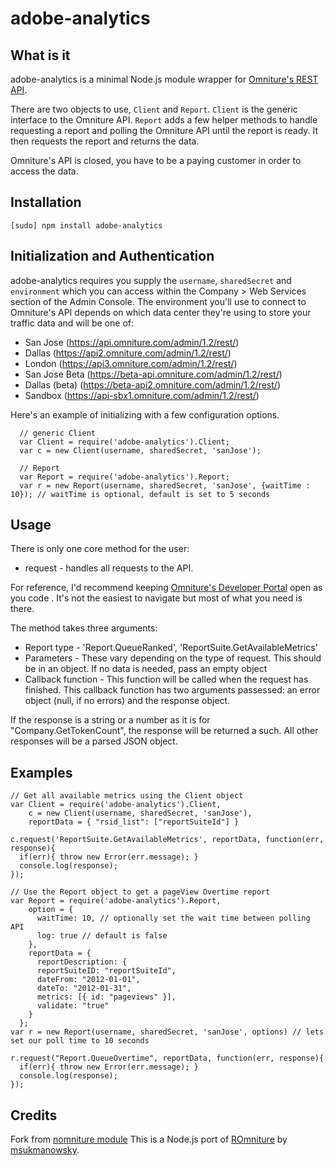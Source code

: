 # adobe-analytics

## What is it
adobe-analytics is a minimal Node.js module wrapper for [Omniture's REST API](http://developer.omniture.com).

There are two objects to use, `Client` and `Report`.  `Client` is the generic interface to the Omniture API.  `Report` adds a few helper methods to handle requesting a report and polling the Omniture API until the report is ready.  It then requests the report and returns the data.

Omniture's API is closed, you have to be a paying customer in order to access the data.

## Installation
    [sudo] npm install adobe-analytics

## Initialization and Authentication
adobe-analytics requires you supply the `username`, `sharedSecret` and `environment` which you can access within the Company > Web Services section of the Admin Console.  The environment you'll use to connect to Omniture's API depends on which data center they're using to store your traffic data and will be one of:

* San Jose (https://api.omniture.com/admin/1.2/rest/)
* Dallas (https://api2.omniture.com/admin/1.2/rest/)
* London (https://api3.omniture.com/admin/1.2/rest/)
* San Jose Beta (https://beta-api.omniture.com/admin/1.2/rest/)
* Dallas (beta) (https://beta-api2.omniture.com/admin/1.2/rest/)
* Sandbox (https://api-sbx1.omniture.com/admin/1.2/rest/)

Here's an example of initializing with a few configuration options.

      // generic Client
      var Client = require('adobe-analytics').Client;
      var c = new Client(username, sharedSecret, 'sanJose');

      // Report
      var Report = require('adobe-analytics').Report;
      var r = new Report(username, sharedSecret, 'sanJose', {waitTime : 10}); // waitTime is optional, default is set to 5 seconds


## Usage
There is only one core method for the user:
* request - handles all requests to the API.

For reference, I'd recommend keeping [Omniture's Developer Portal](http://developer.omniture.com) open as you code .  It's not the easiest to navigate but most of what you need is there.

The method takes three arguments:
* Report type - 'Report.QueueRanked', 'ReportSuite.GetAvailableMetrics'
* Parameters - These vary depending on the type of request.  This should be in an object.  If no data is needed, pass an empty object
* Callback function -  This function will be called when the request has finished.  This callback function has two arguments passessed: an error object (null, if no errors) and the response object.

If the response is a string or a number as it is for "Company.GetTokenCount", the response will be returned a such.  All other responses will be a parsed JSON object.

## Examples
    // Get all available metrics using the Client object
    var Client = require('adobe-analytics').Client,
        c = new Client(username, sharedSecret, 'sanJose'),
        reportData = { "rsid_list": ["reportSuiteId"] }

    c.request('ReportSuite.GetAvailableMetrics', reportData, function(err, response){
      if(err){ throw new Error(err.message); }
      console.log(response);
    });

    // Use the Report object to get a pageView Overtime report
    var Report = require('adobe-analytics').Report,
        option = {
          waitTime: 10, // optionally set the wait time between polling API
          log: true // default is false
        },
        reportData = {
          reportDescription: {
          reportSuiteID: "reportSuiteId",
          dateFrom: "2012-01-01",
          dateTo: "2012-01-31",
          metrics: [{ id: "pageviews" }],
          validate: "true"
        }
      };
    var r = new Report(username, sharedSecret, 'sanJose', options) // lets set our poll time to 10 seconds

    r.request("Report.QueueOvertime", reportData, function(err, response){
      if(err){ throw new Error(err.message); }
      console.log(response);
    });

## Credits
Fork from [nomniture module](https://github.com/imartingraham/nomniture)
This is a Node.js port of [ROmniture](https://github.com/msukmanowsky/ROmniture) by [msukmanowsky](https://github.com/msukmanowsky).
